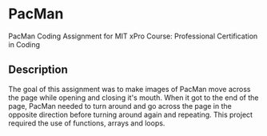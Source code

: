 # PacMan
PacMan Coding Assignment for MIT xPro Course: Professional Certification in Coding
## Description
The goal of this assignment was to make images of PacMan move across the page while opening and closing it's mouth. When it got to the end of the page, PacMan needed to turn around and go across the page in the opposite direction before turning around again and repeating. 
This project required the use of functions, arrays and loops. 
